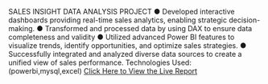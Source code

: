 SALES INSIGHT DATA ANALYSIS PROJECT 
●        Developed interactive dashboards providing real-time sales analytics, enabling strategic decision-making.
●        Transformed and processed data by using DAX to ensure data completeness and validity
●        Utilized advanced Power BI features to visualize trends, identify opportunities, and optimize sales strategies.
●        Successfully integrated and analyzed diverse data sources to create a unified view of sales performance.
Technologies Used: (powerbi,mysql,excel)
[Click Here to View the Live Report](https://app.powerbi.com/reportEmbed?reportId=1bb8ce4c-b046-4e92-9073-8cc7f76e4a09&autoAuth=true&ctid=40567751-c804-4639-ae0e-df4e454e549b) 

